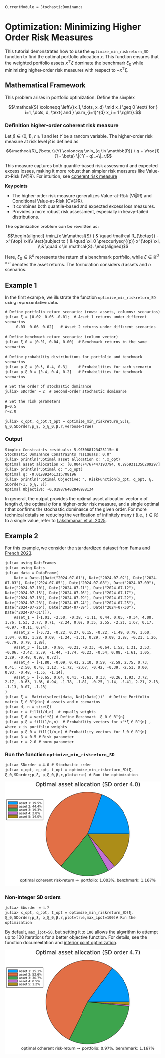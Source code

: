 ```@meta
CurrentModule = StochasticDominance
```

# Optimization: Minimizing Higher Order Risk Measures

This tutorial demonstrates how to use the `optimize_min_riskreturn_SD` function to find the optimal portfolio allocation $x$. This function ensures that the weighted portfolio assets $x^{\top}\xi$ dominate the benchmark $\xi_0$ while minimizing higher-order risk measures with respect to $-x^{\top} \xi$.

## Mathematical Framework

This problem arises in portfolio optimization. Define the simplex

```math
\mathcal{S} \coloneqq \left\{(x_1, \dots, x_d) \mid x_i \geq 0 \text{ for } i=1, \dots, d, \text{ and } \sum_{i=1}^{d} x_i = 1 \right\}.
```

### Definition higher-order coherent risk measure 
Let $\beta \in (0,1)$, $r \geq 1$ and let $Y$ be a random variable. The higher-order risk measure at risk level $\beta$ is defined as

```math
\mathcal{R}_{\beta;r}(Y) \coloneqq \min_{q \in \mathbb{R}} \  q + \frac{1}{1 - \beta} \|(-Y - q)_+\|_r.
```
This measure captures both quantile-based risk assessment and expected excess losses, making it more robust than simpler risk measures like Value-at-Risk (V@R). For intuition, see [coherent risk measure](https://en.wikipedia.org/wiki/Coherent_risk_measure) 

**Key points**
- The higher-order risk measure generalizes Value-at-Risk (V@R) and Conditional Value-at-Risk (CV@R).
- It combines both quantile-based and expected excess loss measures.
- Provides a more robust risk assessment, especially in heavy-tailed distributions.


The optimization problem can be rewritten as:

```math
\begin{aligned}
   \min_{x \in\mathcal{S} }  & \quad \mathcal R_{\beta;r}( -x^{\top} \xi)\\
    \text{subject to } & \quad \xi_0 \preccurlyeq^{(p)} x^{\top} \xi, \\
                        & \quad x \in \mathcal{S}.
\end{aligned}
```

Here, $\xi_0 \in \mathbb{R}^{n}$ represents the return of a benchmark portfolio, while $\xi \in \mathbb{R}^{d \times n}$ denotes the asset returns. The formulation considers $d$ assets and $n$ scenarios. 


## Example 1 

In the first example, we illustrate the function `optimize_min_riskreturn_SD` using representative data.

```julia-repl
# Define portfolio return scenarios (rows: assets, columns: scenarios)
julia> ξ = [0.02  0.05 -0.01;  # Asset 1 returns under different scenarios
     0.03  0.06  0.02]   # Asset 2 returns under different scenarios

# Define benchmark return scenarios (column vector)
julia> ξ_0 = [0.01, 0.04, 0.00]  # Benchmark returns in the same scenarios

# Define probability distributions for portfolio and benchmark scenarios
julia> p_ξ = [0.3, 0.4, 0.3]     # Probabilities for each scenario
julia> p_ξ_0 = [0.4, 0.4, 0.2]   # Probabilities for benchmark scenarios

# Set the order of stochastic dominance
julia> SDorder = 2  # Second-order stochastic dominance

# Set the risk parameters
β=0.5
r=2.0

julia> x_opt, q_opt,t_opt = optimize_min_riskreturn_SD(ξ, ξ_0,SDorder;p_ξ, p_ξ_0,β,r,verbose=true)
```
### Output

```julia-repl
Simplex Constraints residuals: 5.903068123425115e-6
Stochastic Dominance Constraints residuals: 0.0"
julia> println("Optimal asset allocation x: ",x_opt)
Optimal asset allocation x: [0.004074767447193794, 0.9959311356209297]
julia> println("Optimal q: ",q_opt) 
Optimal q: -0.019892461315708196
julia> println("Optimal Objective: ", RiskFunction(x_opt, q_opt, ξ, SDorder-1, p_ξ, β))
Optimal Objective: -0.019876482848988134
```
In general, the output provides the optimal asset allocation vector $x$ of length $d$, the optimal $q$ for a higher-order risk measure, and a single optimal $t$ that confirms the stochastic dominance of the given order. For more technical details on reducing the verification of infinitely many $t$ (i.e., $t \in \mathbb{R}$) to a single value, refer to [Lakshmanan et al. 2025](https://arxiv.org/abs/2501.14565).

## Example 2 

For this example, we consider the standardized dataset from [Fama and French 2023](https://mba.tuck.dartmouth.edu/pages/faculty/ken.french/data_library.html). 

```julia-repl
julia> using DataFrames
julia> using Dates
julia> data = DataFrame(
    Date = Date.([Date("2024-07-01"), Date("2024-07-02"), Date("2024-07-03"), Date("2024-07-05"), Date("2024-07-08"), Date("2024-07-09"), Date("2024-07-10"), Date("2024-07-11"), Date("2024-07-12"), Date("2024-07-15"), Date("2024-07-16"), Date("2024-07-17"), Date("2024-07-18"), Date("2024-07-19"), Date("2024-07-22"), Date("2024-07-23"), Date("2024-07-24"), Date("2024-07-25"), Date("2024-07-26"), Date("2024-07-29"), Date("2024-07-30"), Date("2024-07-31")]),
    Asset_1 = [-1.01, -2.50, -0.38, -1.11, 0.44, 0.05, -0.34, 4.00, 1.76, 1.53, 2.77, 0.71, -2.24, 0.08, 0.35, 2.55, -2.21, 1.67, 0.17, -0.97, -0.11, 0.24],
    Asset_2 = [-0.72, -0.22, 0.27, 0.15, -0.22, -1.49, 0.79, 1.60, 1.04, 0.02, 1.28, 0.69, -1.24, -1.51, 0.29, -0.09, 2.88, -0.21, 1.26, -0.79, 0.79, 1.89],
    Asset_3 = [1.10, -0.86, -0.21, -0.33, -0.64, 1.52, 1.31, 2.53, -0.06, -3.42, 2.59, -1.44, -1.74, -0.23, -0.54, 0.08, -1.61, 1.05, 2.29, -0.48, 0.98, 0.72],
    Asset_4 = [-1.80, -0.09, 0.41, 2.10, 0.59, -2.59, 2.75, 0.73, 0.41, -2.50, 0.40, 1.12, -1.72, -2.67, -0.42, -0.39, -2.51, 0.00, 0.93, -0.48, -1.65, -1.14],
    Asset_5 = [-0.65, 0.64, 0.41, -1.61, 0.33, -0.26, 1.93, 3.72, 2.17, -0.63, 1.83, 0.94, -1.78, -1.81, -0.25, 1.14, -0.41, 2.21, 2.13, -1.13, 0.07, -1.23]
)
julia> ξ =  Matrix(select(data, Not(:Date)))'  # Define Portfolio matrix ξ ∈ R^{d×n} d assets and n scenarios
julia> d, n = size(ξ) 
julia> τ = fill(1/d,d)  # equally weights
julia> ξ_0 = vec(τ'*ξ) # Define Benchmark  ξ_0 ∈ R^{n}
julia> p_ξ = fill(1/n,n)  # Probability vectors for x'*ξ ∈ R^{n} , where x is portfolio weights 
julia> p_ξ_0 = fill(1/n,n) # Probability vectors for ξ_0 ∈ R^{n}
julia> β = 0.5 # Risk parameter
julia> r = 2.0 # norm parameter
```
### Run the function `optimize_min_riskreturn_SD`

```julia-repl
julia> SDorder = 4.0 # Stochastic order
julia> x_opt, q_opt, t_opt = optimize_min_riskreturn_SD(ξ, ξ_0,SDorder;p_ξ, p_ξ_0,β,r,plot=true) # Run the optimization
```

![Assetallocation](../assets/SDorder4RiskAssetsAllocation.svg)

### Non-integer SD orders

```julia-repl
julia> SDorder = 4.7 
julia> x_opt, q_opt, t_opt = optimize_min_riskreturn_SD(ξ, ξ_0,SDorder;p_ξ, p_ξ_0,β,r,plot=true,max_ipot=100)# Run the optimization
```
By default, `max_ipot=50`, but setting it to `100` allows the algorithm to attempt up to 100 iterations for a better objective function. For details, see the function documentation and [interior point optimization](https://en.wikipedia.org/wiki/Interior-point_method).

![Asset2allocation](../assets/SDorder4-7RiskAssetsAllocation.svg)

